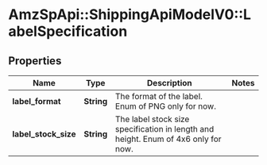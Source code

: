 # AmzSpApi::ShippingApiModelV0::LabelSpecification

## Properties
Name | Type | Description | Notes
------------ | ------------- | ------------- | -------------
**label_format** | **String** | The format of the label. Enum of PNG only for now. | 
**label_stock_size** | **String** | The label stock size specification in length and height. Enum of 4x6 only for now. | 

